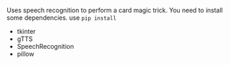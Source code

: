Uses speech recognition to perform a card magic trick. You need to install some dependencies.
use ```pip install```
- tkinter
- gTTS
- SpeechRecognition
- pillow
